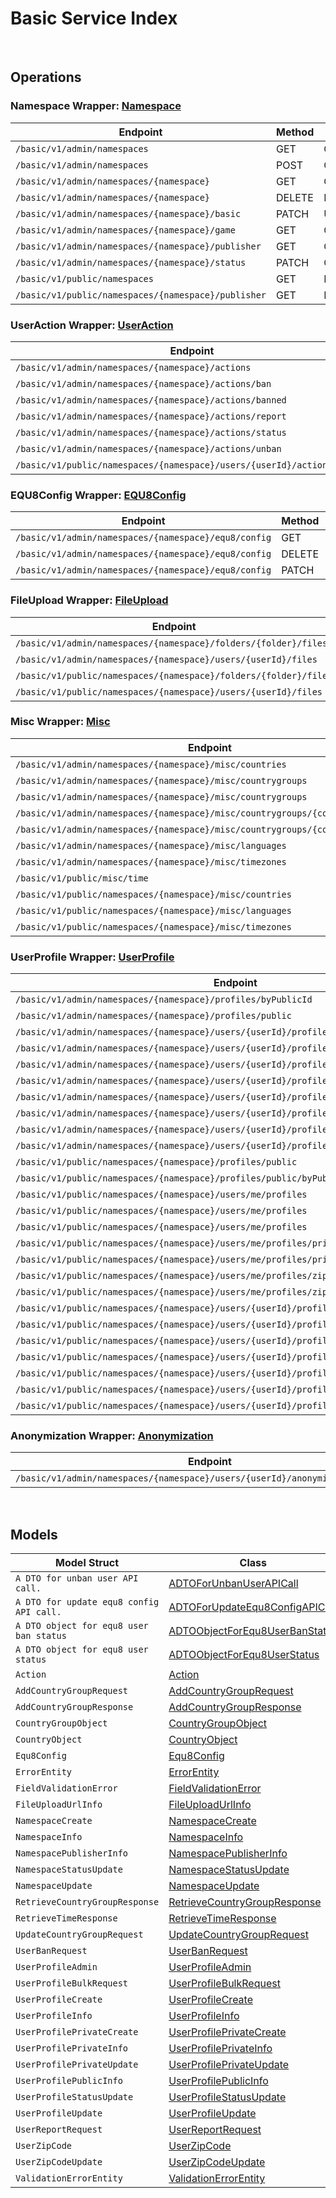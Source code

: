 # Basic Service Index

&nbsp;

## Operations

### Namespace Wrapper:  [Namespace](../../services-api/pkg/service/basic/namespace.go)
| Endpoint | Method | ID | Class | Wrapper | Example |
|---|---|---|---|---|---|
| `/basic/v1/admin/namespaces` | GET | GetNamespacesShort | [GetNamespacesShort](../../basic-sdk/pkg/basicclient/namespace/namespace_client.go) | [GetNamespacesShort](../../services-api/pkg/service/basic/namespace.go) | [GetNamespacesShort](../../samples/cli/cmd/basic/namespace/getNamespaces.go) |
| `/basic/v1/admin/namespaces` | POST | CreateNamespaceShort | [CreateNamespaceShort](../../basic-sdk/pkg/basicclient/namespace/namespace_client.go) | [CreateNamespaceShort](../../services-api/pkg/service/basic/namespace.go) | [CreateNamespaceShort](../../samples/cli/cmd/basic/namespace/createNamespace.go) |
| `/basic/v1/admin/namespaces/{namespace}` | GET | GetNamespaceShort | [GetNamespaceShort](../../basic-sdk/pkg/basicclient/namespace/namespace_client.go) | [GetNamespaceShort](../../services-api/pkg/service/basic/namespace.go) | [GetNamespaceShort](../../samples/cli/cmd/basic/namespace/getNamespace.go) |
| `/basic/v1/admin/namespaces/{namespace}` | DELETE | DeleteNamespaceShort | [DeleteNamespaceShort](../../basic-sdk/pkg/basicclient/namespace/namespace_client.go) | [DeleteNamespaceShort](../../services-api/pkg/service/basic/namespace.go) | [DeleteNamespaceShort](../../samples/cli/cmd/basic/namespace/deleteNamespace.go) |
| `/basic/v1/admin/namespaces/{namespace}/basic` | PATCH | UpdateNamespaceShort | [UpdateNamespaceShort](../../basic-sdk/pkg/basicclient/namespace/namespace_client.go) | [UpdateNamespaceShort](../../services-api/pkg/service/basic/namespace.go) | [UpdateNamespaceShort](../../samples/cli/cmd/basic/namespace/updateNamespace.go) |
| `/basic/v1/admin/namespaces/{namespace}/game` | GET | GetGameNamespacesShort | [GetGameNamespacesShort](../../basic-sdk/pkg/basicclient/namespace/namespace_client.go) | [GetGameNamespacesShort](../../services-api/pkg/service/basic/namespace.go) | [GetGameNamespacesShort](../../samples/cli/cmd/basic/namespace/getGameNamespaces.go) |
| `/basic/v1/admin/namespaces/{namespace}/publisher` | GET | GetNamespacePublisherShort | [GetNamespacePublisherShort](../../basic-sdk/pkg/basicclient/namespace/namespace_client.go) | [GetNamespacePublisherShort](../../services-api/pkg/service/basic/namespace.go) | [GetNamespacePublisherShort](../../samples/cli/cmd/basic/namespace/getNamespacePublisher.go) |
| `/basic/v1/admin/namespaces/{namespace}/status` | PATCH | ChangeNamespaceStatusShort | [ChangeNamespaceStatusShort](../../basic-sdk/pkg/basicclient/namespace/namespace_client.go) | [ChangeNamespaceStatusShort](../../services-api/pkg/service/basic/namespace.go) | [ChangeNamespaceStatusShort](../../samples/cli/cmd/basic/namespace/changeNamespaceStatus.go) |
| `/basic/v1/public/namespaces` | GET | PublicGetNamespacesShort | [PublicGetNamespacesShort](../../basic-sdk/pkg/basicclient/namespace/namespace_client.go) | [PublicGetNamespacesShort](../../services-api/pkg/service/basic/namespace.go) | [PublicGetNamespacesShort](../../samples/cli/cmd/basic/namespace/publicGetNamespaces.go) |
| `/basic/v1/public/namespaces/{namespace}/publisher` | GET | PublicGetNamespacePublisherShort | [PublicGetNamespacePublisherShort](../../basic-sdk/pkg/basicclient/namespace/namespace_client.go) | [PublicGetNamespacePublisherShort](../../services-api/pkg/service/basic/namespace.go) | [PublicGetNamespacePublisherShort](../../samples/cli/cmd/basic/namespace/publicGetNamespacePublisher.go) |

### UserAction Wrapper:  [UserAction](../../services-api/pkg/service/basic/userAction.go)
| Endpoint | Method | ID | Class | Wrapper | Example |
|---|---|---|---|---|---|
| `/basic/v1/admin/namespaces/{namespace}/actions` | GET | GetActionsShort | [GetActionsShort](../../basic-sdk/pkg/basicclient/user_action/user_action_client.go) | [GetActionsShort](../../services-api/pkg/service/basic/userAction.go) | [GetActionsShort](../../samples/cli/cmd/basic/userAction/getActions.go) |
| `/basic/v1/admin/namespaces/{namespace}/actions/ban` | POST | BanUsersShort | [BanUsersShort](../../basic-sdk/pkg/basicclient/user_action/user_action_client.go) | [BanUsersShort](../../services-api/pkg/service/basic/userAction.go) | [BanUsersShort](../../samples/cli/cmd/basic/userAction/banUsers.go) |
| `/basic/v1/admin/namespaces/{namespace}/actions/banned` | GET | GetBannedUsersShort | [GetBannedUsersShort](../../basic-sdk/pkg/basicclient/user_action/user_action_client.go) | [GetBannedUsersShort](../../services-api/pkg/service/basic/userAction.go) | [GetBannedUsersShort](../../samples/cli/cmd/basic/userAction/getBannedUsers.go) |
| `/basic/v1/admin/namespaces/{namespace}/actions/report` | POST | ReportUserShort | [ReportUserShort](../../basic-sdk/pkg/basicclient/user_action/user_action_client.go) | [ReportUserShort](../../services-api/pkg/service/basic/userAction.go) | [ReportUserShort](../../samples/cli/cmd/basic/userAction/reportUser.go) |
| `/basic/v1/admin/namespaces/{namespace}/actions/status` | GET | GetUserStatusShort | [GetUserStatusShort](../../basic-sdk/pkg/basicclient/user_action/user_action_client.go) | [GetUserStatusShort](../../services-api/pkg/service/basic/userAction.go) | [GetUserStatusShort](../../samples/cli/cmd/basic/userAction/getUserStatus.go) |
| `/basic/v1/admin/namespaces/{namespace}/actions/unban` | POST | UnBanUsersShort | [UnBanUsersShort](../../basic-sdk/pkg/basicclient/user_action/user_action_client.go) | [UnBanUsersShort](../../services-api/pkg/service/basic/userAction.go) | [UnBanUsersShort](../../samples/cli/cmd/basic/userAction/unBanUsers.go) |
| `/basic/v1/public/namespaces/{namespace}/users/{userId}/actions/report` | POST | PublicReportUserShort | [PublicReportUserShort](../../basic-sdk/pkg/basicclient/user_action/user_action_client.go) | [PublicReportUserShort](../../services-api/pkg/service/basic/userAction.go) | [PublicReportUserShort](../../samples/cli/cmd/basic/userAction/publicReportUser.go) |

### EQU8Config Wrapper:  [EQU8Config](../../services-api/pkg/service/basic/equ8Config.go)
| Endpoint | Method | ID | Class | Wrapper | Example |
|---|---|---|---|---|---|
| `/basic/v1/admin/namespaces/{namespace}/equ8/config` | GET | GetConfigShort | [GetConfigShort](../../basic-sdk/pkg/basicclient/e_q_u8_config/eq_u8_config_client.go) | [GetConfigShort](../../services-api/pkg/service/basic/equ8Config.go) | [GetConfigShort](../../samples/cli/cmd/basic/equ8Config/getConfig.go) |
| `/basic/v1/admin/namespaces/{namespace}/equ8/config` | DELETE | DeleteConfigShort | [DeleteConfigShort](../../basic-sdk/pkg/basicclient/e_q_u8_config/eq_u8_config_client.go) | [DeleteConfigShort](../../services-api/pkg/service/basic/equ8Config.go) | [DeleteConfigShort](../../samples/cli/cmd/basic/equ8Config/deleteConfig.go) |
| `/basic/v1/admin/namespaces/{namespace}/equ8/config` | PATCH | UpdateConfigShort | [UpdateConfigShort](../../basic-sdk/pkg/basicclient/e_q_u8_config/eq_u8_config_client.go) | [UpdateConfigShort](../../services-api/pkg/service/basic/equ8Config.go) | [UpdateConfigShort](../../samples/cli/cmd/basic/equ8Config/updateConfig.go) |

### FileUpload Wrapper:  [FileUpload](../../services-api/pkg/service/basic/fileUpload.go)
| Endpoint | Method | ID | Class | Wrapper | Example |
|---|---|---|---|---|---|
| `/basic/v1/admin/namespaces/{namespace}/folders/{folder}/files` | POST | GeneratedUploadUrlShort | [GeneratedUploadUrlShort](../../basic-sdk/pkg/basicclient/file_upload/file_upload_client.go) | [GeneratedUploadUrlShort](../../services-api/pkg/service/basic/fileUpload.go) | [GeneratedUploadUrlShort](../../samples/cli/cmd/basic/fileUpload/generatedUploadUrl.go) |
| `/basic/v1/admin/namespaces/{namespace}/users/{userId}/files` | POST | GeneratedUserUploadContentUrlShort | [GeneratedUserUploadContentUrlShort](../../basic-sdk/pkg/basicclient/file_upload/file_upload_client.go) | [GeneratedUserUploadContentUrlShort](../../services-api/pkg/service/basic/fileUpload.go) | [GeneratedUserUploadContentUrlShort](../../samples/cli/cmd/basic/fileUpload/generatedUserUploadContentUrl.go) |
| `/basic/v1/public/namespaces/{namespace}/folders/{folder}/files` | POST | PublicGeneratedUploadUrlShort | [PublicGeneratedUploadUrlShort](../../basic-sdk/pkg/basicclient/file_upload/file_upload_client.go) | [PublicGeneratedUploadUrlShort](../../services-api/pkg/service/basic/fileUpload.go) | [PublicGeneratedUploadUrlShort](../../samples/cli/cmd/basic/fileUpload/publicGeneratedUploadUrl.go) |
| `/basic/v1/public/namespaces/{namespace}/users/{userId}/files` | POST | PublicGeneratedUserUploadContentUrlShort | [PublicGeneratedUserUploadContentUrlShort](../../basic-sdk/pkg/basicclient/file_upload/file_upload_client.go) | [PublicGeneratedUserUploadContentUrlShort](../../services-api/pkg/service/basic/fileUpload.go) | [PublicGeneratedUserUploadContentUrlShort](../../samples/cli/cmd/basic/fileUpload/publicGeneratedUserUploadContentUrl.go) |

### Misc Wrapper:  [Misc](../../services-api/pkg/service/basic/misc.go)
| Endpoint | Method | ID | Class | Wrapper | Example |
|---|---|---|---|---|---|
| `/basic/v1/admin/namespaces/{namespace}/misc/countries` | GET | GetCountriesShort | [GetCountriesShort](../../basic-sdk/pkg/basicclient/misc/misc_client.go) | [GetCountriesShort](../../services-api/pkg/service/basic/misc.go) | [GetCountriesShort](../../samples/cli/cmd/basic/misc/getCountries.go) |
| `/basic/v1/admin/namespaces/{namespace}/misc/countrygroups` | GET | GetCountryGroupsShort | [GetCountryGroupsShort](../../basic-sdk/pkg/basicclient/misc/misc_client.go) | [GetCountryGroupsShort](../../services-api/pkg/service/basic/misc.go) | [GetCountryGroupsShort](../../samples/cli/cmd/basic/misc/getCountryGroups.go) |
| `/basic/v1/admin/namespaces/{namespace}/misc/countrygroups` | POST | AddCountryGroupShort | [AddCountryGroupShort](../../basic-sdk/pkg/basicclient/misc/misc_client.go) | [AddCountryGroupShort](../../services-api/pkg/service/basic/misc.go) | [AddCountryGroupShort](../../samples/cli/cmd/basic/misc/addCountryGroup.go) |
| `/basic/v1/admin/namespaces/{namespace}/misc/countrygroups/{countryGroupCode}` | PUT | UpdateCountryGroupShort | [UpdateCountryGroupShort](../../basic-sdk/pkg/basicclient/misc/misc_client.go) | [UpdateCountryGroupShort](../../services-api/pkg/service/basic/misc.go) | [UpdateCountryGroupShort](../../samples/cli/cmd/basic/misc/updateCountryGroup.go) |
| `/basic/v1/admin/namespaces/{namespace}/misc/countrygroups/{countryGroupCode}` | DELETE | DeleteCountryGroupShort | [DeleteCountryGroupShort](../../basic-sdk/pkg/basicclient/misc/misc_client.go) | [DeleteCountryGroupShort](../../services-api/pkg/service/basic/misc.go) | [DeleteCountryGroupShort](../../samples/cli/cmd/basic/misc/deleteCountryGroup.go) |
| `/basic/v1/admin/namespaces/{namespace}/misc/languages` | GET | GetLanguagesShort | [GetLanguagesShort](../../basic-sdk/pkg/basicclient/misc/misc_client.go) | [GetLanguagesShort](../../services-api/pkg/service/basic/misc.go) | [GetLanguagesShort](../../samples/cli/cmd/basic/misc/getLanguages.go) |
| `/basic/v1/admin/namespaces/{namespace}/misc/timezones` | GET | GetTimeZonesShort | [GetTimeZonesShort](../../basic-sdk/pkg/basicclient/misc/misc_client.go) | [GetTimeZonesShort](../../services-api/pkg/service/basic/misc.go) | [GetTimeZonesShort](../../samples/cli/cmd/basic/misc/getTimeZones.go) |
| `/basic/v1/public/misc/time` | GET | PublicGetTimeShort | [PublicGetTimeShort](../../basic-sdk/pkg/basicclient/misc/misc_client.go) | [PublicGetTimeShort](../../services-api/pkg/service/basic/misc.go) | [PublicGetTimeShort](../../samples/cli/cmd/basic/misc/publicGetTime.go) |
| `/basic/v1/public/namespaces/{namespace}/misc/countries` | GET | PublicGetCountriesShort | [PublicGetCountriesShort](../../basic-sdk/pkg/basicclient/misc/misc_client.go) | [PublicGetCountriesShort](../../services-api/pkg/service/basic/misc.go) | [PublicGetCountriesShort](../../samples/cli/cmd/basic/misc/publicGetCountries.go) |
| `/basic/v1/public/namespaces/{namespace}/misc/languages` | GET | PublicGetLanguagesShort | [PublicGetLanguagesShort](../../basic-sdk/pkg/basicclient/misc/misc_client.go) | [PublicGetLanguagesShort](../../services-api/pkg/service/basic/misc.go) | [PublicGetLanguagesShort](../../samples/cli/cmd/basic/misc/publicGetLanguages.go) |
| `/basic/v1/public/namespaces/{namespace}/misc/timezones` | GET | PublicGetTimeZonesShort | [PublicGetTimeZonesShort](../../basic-sdk/pkg/basicclient/misc/misc_client.go) | [PublicGetTimeZonesShort](../../services-api/pkg/service/basic/misc.go) | [PublicGetTimeZonesShort](../../samples/cli/cmd/basic/misc/publicGetTimeZones.go) |

### UserProfile Wrapper:  [UserProfile](../../services-api/pkg/service/basic/userProfile.go)
| Endpoint | Method | ID | Class | Wrapper | Example |
|---|---|---|---|---|---|
| `/basic/v1/admin/namespaces/{namespace}/profiles/byPublicId` | GET | GetUserProfileInfoByPublicIdShort | [GetUserProfileInfoByPublicIdShort](../../basic-sdk/pkg/basicclient/user_profile/user_profile_client.go) | [GetUserProfileInfoByPublicIdShort](../../services-api/pkg/service/basic/userProfile.go) | [GetUserProfileInfoByPublicIdShort](../../samples/cli/cmd/basic/userProfile/getUserProfileInfoByPublicId.go) |
| `/basic/v1/admin/namespaces/{namespace}/profiles/public` | POST | AdminGetUserProfilePublicInfoByIdsShort | [AdminGetUserProfilePublicInfoByIdsShort](../../basic-sdk/pkg/basicclient/user_profile/user_profile_client.go) | [AdminGetUserProfilePublicInfoByIdsShort](../../services-api/pkg/service/basic/userProfile.go) | [AdminGetUserProfilePublicInfoByIdsShort](../../samples/cli/cmd/basic/userProfile/adminGetUserProfilePublicInfoByIds.go) |
| `/basic/v1/admin/namespaces/{namespace}/users/{userId}/profiles` | GET | GetUserProfileInfoShort | [GetUserProfileInfoShort](../../basic-sdk/pkg/basicclient/user_profile/user_profile_client.go) | [GetUserProfileInfoShort](../../services-api/pkg/service/basic/userProfile.go) | [GetUserProfileInfoShort](../../samples/cli/cmd/basic/userProfile/getUserProfileInfo.go) |
| `/basic/v1/admin/namespaces/{namespace}/users/{userId}/profiles` | PUT | UpdateUserProfileShort | [UpdateUserProfileShort](../../basic-sdk/pkg/basicclient/user_profile/user_profile_client.go) | [UpdateUserProfileShort](../../services-api/pkg/service/basic/userProfile.go) | [UpdateUserProfileShort](../../samples/cli/cmd/basic/userProfile/updateUserProfile.go) |
| `/basic/v1/admin/namespaces/{namespace}/users/{userId}/profiles` | DELETE | DeleteUserProfileShort | [DeleteUserProfileShort](../../basic-sdk/pkg/basicclient/user_profile/user_profile_client.go) | [DeleteUserProfileShort](../../services-api/pkg/service/basic/userProfile.go) | [DeleteUserProfileShort](../../samples/cli/cmd/basic/userProfile/deleteUserProfile.go) |
| `/basic/v1/admin/namespaces/{namespace}/users/{userId}/profiles/customAttributes` | GET | GetCustomAttributesInfoShort | [GetCustomAttributesInfoShort](../../basic-sdk/pkg/basicclient/user_profile/user_profile_client.go) | [GetCustomAttributesInfoShort](../../services-api/pkg/service/basic/userProfile.go) | [GetCustomAttributesInfoShort](../../samples/cli/cmd/basic/userProfile/getCustomAttributesInfo.go) |
| `/basic/v1/admin/namespaces/{namespace}/users/{userId}/profiles/customAttributes` | PUT | UpdateCustomAttributesPartiallyShort | [UpdateCustomAttributesPartiallyShort](../../basic-sdk/pkg/basicclient/user_profile/user_profile_client.go) | [UpdateCustomAttributesPartiallyShort](../../services-api/pkg/service/basic/userProfile.go) | [UpdateCustomAttributesPartiallyShort](../../samples/cli/cmd/basic/userProfile/updateCustomAttributesPartially.go) |
| `/basic/v1/admin/namespaces/{namespace}/users/{userId}/profiles/privateCustomAttributes` | GET | GetPrivateCustomAttributesInfoShort | [GetPrivateCustomAttributesInfoShort](../../basic-sdk/pkg/basicclient/user_profile/user_profile_client.go) | [GetPrivateCustomAttributesInfoShort](../../services-api/pkg/service/basic/userProfile.go) | [GetPrivateCustomAttributesInfoShort](../../samples/cli/cmd/basic/userProfile/getPrivateCustomAttributesInfo.go) |
| `/basic/v1/admin/namespaces/{namespace}/users/{userId}/profiles/privateCustomAttributes` | PUT | UpdatePrivateCustomAttributesPartiallyShort | [UpdatePrivateCustomAttributesPartiallyShort](../../basic-sdk/pkg/basicclient/user_profile/user_profile_client.go) | [UpdatePrivateCustomAttributesPartiallyShort](../../services-api/pkg/service/basic/userProfile.go) | [UpdatePrivateCustomAttributesPartiallyShort](../../samples/cli/cmd/basic/userProfile/updatePrivateCustomAttributesPartially.go) |
| `/basic/v1/admin/namespaces/{namespace}/users/{userId}/profiles/status` | PATCH | UpdateUserProfileStatusShort | [UpdateUserProfileStatusShort](../../basic-sdk/pkg/basicclient/user_profile/user_profile_client.go) | [UpdateUserProfileStatusShort](../../services-api/pkg/service/basic/userProfile.go) | [UpdateUserProfileStatusShort](../../samples/cli/cmd/basic/userProfile/updateUserProfileStatus.go) |
| `/basic/v1/public/namespaces/{namespace}/profiles/public` | GET | PublicGetUserProfilePublicInfoByIdsShort | [PublicGetUserProfilePublicInfoByIdsShort](../../basic-sdk/pkg/basicclient/user_profile/user_profile_client.go) | [PublicGetUserProfilePublicInfoByIdsShort](../../services-api/pkg/service/basic/userProfile.go) | [PublicGetUserProfilePublicInfoByIdsShort](../../samples/cli/cmd/basic/userProfile/publicGetUserProfilePublicInfoByIds.go) |
| `/basic/v1/public/namespaces/{namespace}/profiles/public/byPublicId` | GET | PublicGetUserProfileInfoByPublicIdShort | [PublicGetUserProfileInfoByPublicIdShort](../../basic-sdk/pkg/basicclient/user_profile/user_profile_client.go) | [PublicGetUserProfileInfoByPublicIdShort](../../services-api/pkg/service/basic/userProfile.go) | [PublicGetUserProfileInfoByPublicIdShort](../../samples/cli/cmd/basic/userProfile/publicGetUserProfileInfoByPublicId.go) |
| `/basic/v1/public/namespaces/{namespace}/users/me/profiles` | GET | GetMyProfileInfoShort | [GetMyProfileInfoShort](../../basic-sdk/pkg/basicclient/user_profile/user_profile_client.go) | [GetMyProfileInfoShort](../../services-api/pkg/service/basic/userProfile.go) | [GetMyProfileInfoShort](../../samples/cli/cmd/basic/userProfile/getMyProfileInfo.go) |
| `/basic/v1/public/namespaces/{namespace}/users/me/profiles` | PUT | UpdateMyProfileShort | [UpdateMyProfileShort](../../basic-sdk/pkg/basicclient/user_profile/user_profile_client.go) | [UpdateMyProfileShort](../../services-api/pkg/service/basic/userProfile.go) | [UpdateMyProfileShort](../../samples/cli/cmd/basic/userProfile/updateMyProfile.go) |
| `/basic/v1/public/namespaces/{namespace}/users/me/profiles` | POST | CreateMyProfileShort | [CreateMyProfileShort](../../basic-sdk/pkg/basicclient/user_profile/user_profile_client.go) | [CreateMyProfileShort](../../services-api/pkg/service/basic/userProfile.go) | [CreateMyProfileShort](../../samples/cli/cmd/basic/userProfile/createMyProfile.go) |
| `/basic/v1/public/namespaces/{namespace}/users/me/profiles/privateCustomAttributes` | GET | GetMyPrivateCustomAttributesInfoShort | [GetMyPrivateCustomAttributesInfoShort](../../basic-sdk/pkg/basicclient/user_profile/user_profile_client.go) | [GetMyPrivateCustomAttributesInfoShort](../../services-api/pkg/service/basic/userProfile.go) | [GetMyPrivateCustomAttributesInfoShort](../../samples/cli/cmd/basic/userProfile/getMyPrivateCustomAttributesInfo.go) |
| `/basic/v1/public/namespaces/{namespace}/users/me/profiles/privateCustomAttributes` | PUT | UpdateMyPrivateCustomAttributesPartiallyShort | [UpdateMyPrivateCustomAttributesPartiallyShort](../../basic-sdk/pkg/basicclient/user_profile/user_profile_client.go) | [UpdateMyPrivateCustomAttributesPartiallyShort](../../services-api/pkg/service/basic/userProfile.go) | [UpdateMyPrivateCustomAttributesPartiallyShort](../../samples/cli/cmd/basic/userProfile/updateMyPrivateCustomAttributesPartially.go) |
| `/basic/v1/public/namespaces/{namespace}/users/me/profiles/zipCode` | GET | GetMyZipCodeShort | [GetMyZipCodeShort](../../basic-sdk/pkg/basicclient/user_profile/user_profile_client.go) | [GetMyZipCodeShort](../../services-api/pkg/service/basic/userProfile.go) | [GetMyZipCodeShort](../../samples/cli/cmd/basic/userProfile/getMyZipCode.go) |
| `/basic/v1/public/namespaces/{namespace}/users/me/profiles/zipCode` | PATCH | UpdateMyZipCodeShort | [UpdateMyZipCodeShort](../../basic-sdk/pkg/basicclient/user_profile/user_profile_client.go) | [UpdateMyZipCodeShort](../../services-api/pkg/service/basic/userProfile.go) | [UpdateMyZipCodeShort](../../samples/cli/cmd/basic/userProfile/updateMyZipCode.go) |
| `/basic/v1/public/namespaces/{namespace}/users/{userId}/profiles` | GET | PublicGetUserProfileInfoShort | [PublicGetUserProfileInfoShort](../../basic-sdk/pkg/basicclient/user_profile/user_profile_client.go) | [PublicGetUserProfileInfoShort](../../services-api/pkg/service/basic/userProfile.go) | [PublicGetUserProfileInfoShort](../../samples/cli/cmd/basic/userProfile/publicGetUserProfileInfo.go) |
| `/basic/v1/public/namespaces/{namespace}/users/{userId}/profiles` | PUT | PublicUpdateUserProfileShort | [PublicUpdateUserProfileShort](../../basic-sdk/pkg/basicclient/user_profile/user_profile_client.go) | [PublicUpdateUserProfileShort](../../services-api/pkg/service/basic/userProfile.go) | [PublicUpdateUserProfileShort](../../samples/cli/cmd/basic/userProfile/publicUpdateUserProfile.go) |
| `/basic/v1/public/namespaces/{namespace}/users/{userId}/profiles` | POST | PublicCreateUserProfileShort | [PublicCreateUserProfileShort](../../basic-sdk/pkg/basicclient/user_profile/user_profile_client.go) | [PublicCreateUserProfileShort](../../services-api/pkg/service/basic/userProfile.go) | [PublicCreateUserProfileShort](../../samples/cli/cmd/basic/userProfile/publicCreateUserProfile.go) |
| `/basic/v1/public/namespaces/{namespace}/users/{userId}/profiles/customAttributes` | GET | PublicGetCustomAttributesInfoShort | [PublicGetCustomAttributesInfoShort](../../basic-sdk/pkg/basicclient/user_profile/user_profile_client.go) | [PublicGetCustomAttributesInfoShort](../../services-api/pkg/service/basic/userProfile.go) | [PublicGetCustomAttributesInfoShort](../../samples/cli/cmd/basic/userProfile/publicGetCustomAttributesInfo.go) |
| `/basic/v1/public/namespaces/{namespace}/users/{userId}/profiles/customAttributes` | PUT | PublicUpdateCustomAttributesPartiallyShort | [PublicUpdateCustomAttributesPartiallyShort](../../basic-sdk/pkg/basicclient/user_profile/user_profile_client.go) | [PublicUpdateCustomAttributesPartiallyShort](../../services-api/pkg/service/basic/userProfile.go) | [PublicUpdateCustomAttributesPartiallyShort](../../samples/cli/cmd/basic/userProfile/publicUpdateCustomAttributesPartially.go) |
| `/basic/v1/public/namespaces/{namespace}/users/{userId}/profiles/public` | GET | PublicGetUserProfilePublicInfoShort | [PublicGetUserProfilePublicInfoShort](../../basic-sdk/pkg/basicclient/user_profile/user_profile_client.go) | [PublicGetUserProfilePublicInfoShort](../../services-api/pkg/service/basic/userProfile.go) | [PublicGetUserProfilePublicInfoShort](../../samples/cli/cmd/basic/userProfile/publicGetUserProfilePublicInfo.go) |
| `/basic/v1/public/namespaces/{namespace}/users/{userId}/profiles/status` | PATCH | PublicUpdateUserProfileStatusShort | [PublicUpdateUserProfileStatusShort](../../basic-sdk/pkg/basicclient/user_profile/user_profile_client.go) | [PublicUpdateUserProfileStatusShort](../../services-api/pkg/service/basic/userProfile.go) | [PublicUpdateUserProfileStatusShort](../../samples/cli/cmd/basic/userProfile/publicUpdateUserProfileStatus.go) |

### Anonymization Wrapper:  [Anonymization](../../services-api/pkg/service/basic/anonymization.go)
| Endpoint | Method | ID | Class | Wrapper | Example |
|---|---|---|---|---|---|
| `/basic/v1/admin/namespaces/{namespace}/users/{userId}/anonymization/profiles` | DELETE | AnonymizeUserProfileShort | [AnonymizeUserProfileShort](../../basic-sdk/pkg/basicclient/anonymization/anonymization_client.go) | [AnonymizeUserProfileShort](../../services-api/pkg/service/basic/anonymization.go) | [AnonymizeUserProfileShort](../../samples/cli/cmd/basic/anonymization/anonymizeUserProfile.go) |


&nbsp;  

## Models

| Model Struct | Class |
|---|---|
| `A DTO for unban user API call.` | [ADTOForUnbanUserAPICall ](../../basic-sdk/pkg/basicclientmodels/a_d_t_o_for_unban_user_api_call.go) |
| `A DTO for update equ8 config API call.` | [ADTOForUpdateEqu8ConfigAPICall ](../../basic-sdk/pkg/basicclientmodels/a_d_t_o_for_update_equ8_config_api_call.go) |
| `A DTO object for equ8 user ban status` | [ADTOObjectForEqu8UserBanStatus ](../../basic-sdk/pkg/basicclientmodels/a_d_t_o_object_for_equ8_user_ban_status.go) |
| `A DTO object for equ8 user status` | [ADTOObjectForEqu8UserStatus ](../../basic-sdk/pkg/basicclientmodels/a_d_t_o_object_for_equ8_user_status.go) |
| `Action` | [Action ](../../basic-sdk/pkg/basicclientmodels/action.go) |
| `AddCountryGroupRequest` | [AddCountryGroupRequest ](../../basic-sdk/pkg/basicclientmodels/add_country_group_request.go) |
| `AddCountryGroupResponse` | [AddCountryGroupResponse ](../../basic-sdk/pkg/basicclientmodels/add_country_group_response.go) |
| `CountryGroupObject` | [CountryGroupObject ](../../basic-sdk/pkg/basicclientmodels/country_group_object.go) |
| `CountryObject` | [CountryObject ](../../basic-sdk/pkg/basicclientmodels/country_object.go) |
| `Equ8Config` | [Equ8Config ](../../basic-sdk/pkg/basicclientmodels/equ8_config.go) |
| `ErrorEntity` | [ErrorEntity ](../../basic-sdk/pkg/basicclientmodels/error_entity.go) |
| `FieldValidationError` | [FieldValidationError ](../../basic-sdk/pkg/basicclientmodels/field_validation_error.go) |
| `FileUploadUrlInfo` | [FileUploadUrlInfo ](../../basic-sdk/pkg/basicclientmodels/file_upload_url_info.go) |
| `NamespaceCreate` | [NamespaceCreate ](../../basic-sdk/pkg/basicclientmodels/namespace_create.go) |
| `NamespaceInfo` | [NamespaceInfo ](../../basic-sdk/pkg/basicclientmodels/namespace_info.go) |
| `NamespacePublisherInfo` | [NamespacePublisherInfo ](../../basic-sdk/pkg/basicclientmodels/namespace_publisher_info.go) |
| `NamespaceStatusUpdate` | [NamespaceStatusUpdate ](../../basic-sdk/pkg/basicclientmodels/namespace_status_update.go) |
| `NamespaceUpdate` | [NamespaceUpdate ](../../basic-sdk/pkg/basicclientmodels/namespace_update.go) |
| `RetrieveCountryGroupResponse` | [RetrieveCountryGroupResponse ](../../basic-sdk/pkg/basicclientmodels/retrieve_country_group_response.go) |
| `RetrieveTimeResponse` | [RetrieveTimeResponse ](../../basic-sdk/pkg/basicclientmodels/retrieve_time_response.go) |
| `UpdateCountryGroupRequest` | [UpdateCountryGroupRequest ](../../basic-sdk/pkg/basicclientmodels/update_country_group_request.go) |
| `UserBanRequest` | [UserBanRequest ](../../basic-sdk/pkg/basicclientmodels/user_ban_request.go) |
| `UserProfileAdmin` | [UserProfileAdmin ](../../basic-sdk/pkg/basicclientmodels/user_profile_admin.go) |
| `UserProfileBulkRequest` | [UserProfileBulkRequest ](../../basic-sdk/pkg/basicclientmodels/user_profile_bulk_request.go) |
| `UserProfileCreate` | [UserProfileCreate ](../../basic-sdk/pkg/basicclientmodels/user_profile_create.go) |
| `UserProfileInfo` | [UserProfileInfo ](../../basic-sdk/pkg/basicclientmodels/user_profile_info.go) |
| `UserProfilePrivateCreate` | [UserProfilePrivateCreate ](../../basic-sdk/pkg/basicclientmodels/user_profile_private_create.go) |
| `UserProfilePrivateInfo` | [UserProfilePrivateInfo ](../../basic-sdk/pkg/basicclientmodels/user_profile_private_info.go) |
| `UserProfilePrivateUpdate` | [UserProfilePrivateUpdate ](../../basic-sdk/pkg/basicclientmodels/user_profile_private_update.go) |
| `UserProfilePublicInfo` | [UserProfilePublicInfo ](../../basic-sdk/pkg/basicclientmodels/user_profile_public_info.go) |
| `UserProfileStatusUpdate` | [UserProfileStatusUpdate ](../../basic-sdk/pkg/basicclientmodels/user_profile_status_update.go) |
| `UserProfileUpdate` | [UserProfileUpdate ](../../basic-sdk/pkg/basicclientmodels/user_profile_update.go) |
| `UserReportRequest` | [UserReportRequest ](../../basic-sdk/pkg/basicclientmodels/user_report_request.go) |
| `UserZipCode` | [UserZipCode ](../../basic-sdk/pkg/basicclientmodels/user_zip_code.go) |
| `UserZipCodeUpdate` | [UserZipCodeUpdate ](../../basic-sdk/pkg/basicclientmodels/user_zip_code_update.go) |
| `ValidationErrorEntity` | [ValidationErrorEntity ](../../basic-sdk/pkg/basicclientmodels/validation_error_entity.go) |
